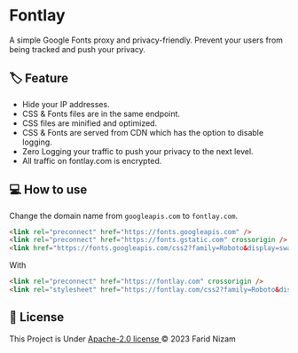 # Fontlay

A simple Google Fonts proxy and privacy-friendly. Prevent your users from being tracked and push your privacy.

## 🏷️ Feature

- Hide your IP addresses.
- CSS & Fonts files are in the same endpoint.
- CSS files are minified and optimized.
- CSS & Fonts are served from CDN which has the option to disable logging.
- Zero Logging your traffic to push your privacy to the next level.
- All traffic on fontlay.com is encrypted.

## 💻 How to use

Change the domain name from `googleapis.com` to `fontlay.com`.

```html
<link rel="preconnect" href="https://fonts.googleapis.com" />
<link rel="preconnect" href="https://fonts.gstatic.com" crossorigin />
<link href="https://fonts.googleapis.com/css2?family=Roboto&display=swap" rel="stylesheet" />
```

With

```html
<link rel="preconnect" href="https://fontlay.com" crossorigin /> 
<link rel="stylesheet" href="https://fontlay.com/css2?family=Roboto&display=swap" />
```

## 📄 License

This Project is Under [Apache-2.0 license ](LICENSE) &copy; 2023 Farid Nizam
